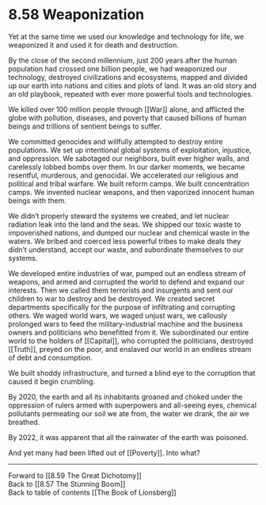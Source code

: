 # 8.58 Weaponization

Yet at the same time we used our knowledge and technology for life, we weaponized it and used it for death and destruction.

By the close of the second millennium, just 200 years after the human population had crossed one billion people, we had weaponized our technology, destroyed civilizations and ecosystems, mapped and divided up our earth into nations and cities and plots of land. It was an old story and an old playbook, repeated with ever more powerful tools and technologies.

We killed over 100 million people through [[War]] alone, and afflicted the globe with pollution, diseases, and poverty that caused billions of human beings and trillions of sentient beings to suffer.

We committed genocides and willfully attempted to destroy entire populations. We set up intentional global systems of exploitation, injustice, and oppression. We sabotaged our neighbors, built ever higher walls, and carelessly lobbed bombs over them. In our darker moments, we became resentful, murderous, and genocidal. We accelerated our religious and political and tribal warfare. We built reform camps. We built concentration camps. We invented nuclear weapons, and then vaporized innocent human beings with them.

We didn’t properly steward the systems we created, and let nuclear radiation leak into the land and the seas. We shipped our toxic waste to impoverished nations, and dumped our nuclear and chemical waste in the waters. We bribed and coerced less powerful tribes to make deals they didn’t understand, accept our waste, and subordinate themselves to our systems.

We developed entire industries of war, pumped out an endless stream of weapons, and armed and corrupted the world to defend and expand our interests. Then we called them terrorists and insurgents and sent our children to war to destroy and be destroyed. We created secret departments specifically for the purpose of infiltrating and corrupting others. We waged world wars, we waged unjust wars, we callously prolonged wars to feed the military-industrial machine and the business owners and politicians who benefitted from it. We subordinated our entire world to the holders of [[Capital]], who corrupted the politicians, destroyed [[Truth]], preyed on the poor, and enslaved our world in an endless stream of debt and consumption.

We built shoddy infrastructure, and turned a blind eye to the corruption that caused it begin crumbling.

By 2020, the earth and all its inhabitants groaned and choked under the oppression of rulers armed with superpowers and all-seeing eyes, chemical pollutants permeating our soil we ate from, the water we drank, the air we breathed. 

By 2022, it was apparent that all the rainwater of the earth was poisoned. 

And yet many had been lifted out of [[Poverty]]. Into what?  

___

Forward to [[8.59 The Great Dichotomy]]   
Back to [[8.57 The Stunning Boom]]    
Back to table of contents [[The Book of Lionsberg]]  
